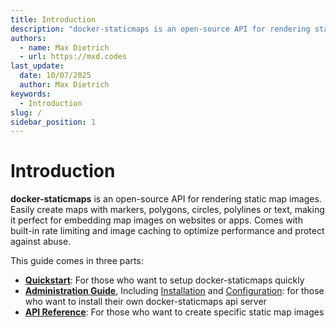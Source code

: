 ```yaml
---
title: Introduction
description: "docker-staticmaps is an open-source API for rendering static map images. Easily create maps with markers, polygons, circles, polylines or text, making it perfect for embedding map images on websites or apps. Comes with built-in rate limiting and image caching to optimize performance and protect against abuse."
authors:
  - name: Max Dietrich
  - url: https://mxd.codes
last_update:
  date: 10/07/2025
  author: Max Dietrich
keywords:
  - Introduction
slug: /
sidebar_position: 1
---
```


# Introduction

**docker-staticmaps** is an open-source API for rendering static map images. Easily create maps with markers, polygons, circles, polylines or text, making it perfect for embedding map images on websites or apps. Comes with built-in rate limiting and image caching to optimize performance and protect against abuse.

This guide comes in three parts:

- **[Quickstart](/docker-staticmaps/docs/quickstart)**: For those who want to setup docker-staticmaps quickly
- **[Administration Guide](/docker-staticmaps/docs/category/administration-guide)**, Including [Installation](/docker-staticmaps/docs/administration-guide/installation) and [Configuration](/docker-staticmaps/docs/administration-guide/configuration): for those who want to install their own docker-staticmaps api server
- **[API Reference](/docker-staticmaps/docs/category/api-reference)**: For those who want to create specific static map images
